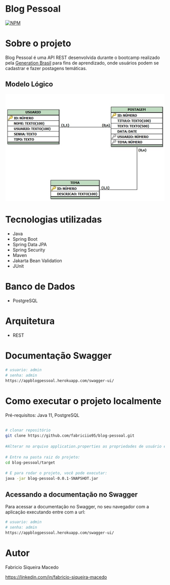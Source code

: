 # Blog Pessoal
[![NPM](https://img.shields.io/github/license/fabriciio95/blog-pessoal)](https://github.com/fabriciio95/blog-pessoal/blob/main/LICENSE) 

# Sobre o projeto

Blog Pessoal é uma API REST desenvolvida durante o bootcamp realizado pela [Generation Brasil](https://brazil.generation.org) para fins de aprendizado, onde usuários podem se cadastrar e fazer postagens temáticas.

## Modelo Lógico
![Logico](https://github.com/fabriciio95/arquivos-read-me/blob/master/arquivos-rep-blogpessoal/modelo-logico.jpg)

# Tecnologias utilizadas
- Java
- Spring Boot
- Spring Data JPA
- Spring Security
- Maven
- Jakarta Bean Validation
- JUnit

# Banco de Dados
- PostgreSQL

# Arquitetura
- REST

# Documentação Swagger
```bash
# usuario: admin
# senha: admin
https://appblogpessoal.herokuapp.com/swagger-ui/
```


# Como executar o projeto localmente
Pré-requisitos: Java 11, PostgreSQL

```bash

# clonar repositório
git clone https://github.com/fabriciio95/blog-pessoal.git

#Alterar no arquivo application.properties as propriedades de usuário e senha passando a senha de seu banco de dados local

# Entre na pasta raiz do projeto:
cd blog-pessoal/target

# E para rodar o projeto, você pode executar:
java -jar blog-pessoal-0.0.1-SNAPSHOT.jar
```

## Acessando a documentação no Swagger
Para acessar a documentação no Swagger, no seu navegador com a aplicação executando entre com a url:
```bash
# usuario: admin
# senha: admin
https://appblogpessoal.herokuapp.com/swagger-ui/
```

# Autor

Fabricio Siqueira Macedo

https://linkedin.com/in/fabricio-siqueira-macedo
